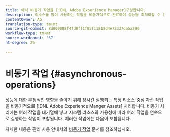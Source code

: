 ```yaml
---
title: 에서 비동기 작업을 [!DNL Adobe Experience Manager]구성합니다.
description: 리소스를 많이 사용하는 작업을 비동기적으로 완료하여 성능을 최적화할 수 [!DNL Experience Manager Assets]있습니다.
contentOwner: AG
translation-type: tm+mt
source-git-commit: 8d000088f4fd0ff1f85f11818d4e72337da5a280
workflow-type: tm+mt
source-wordcount: '67'
ht-degree: 2%

---
```



# 비동기 작업 {#asynchronous-operations}

성능에 대한 부정적인 영향을 줄이기 위해 장시간 실행되는 특정 리소스 중심 자산 작업을 비동기적으로 [!DNL Adobe Experience Manger Assets] 처리합니다. 비동기 처리에는 여러 작업을 대기열에 넣고 시스템 리소스의 가용성에 따라 여러 작업을 연속으로 실행하는 작업이 포함됩니다. 이러한 작업에는 다음이 포함됩니다.

자세한 내용은 관리 사용 안내서의 [비동기 작업](/help/sites-administering/asynchronous-jobs.md) 문서를 참조하십시오.

